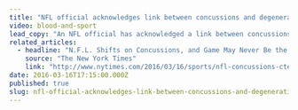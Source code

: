 ```yaml
---
title: "NFL official acknowledges link between concussions and degenerative brain disease, CTE"
video: blood-and-sport
lead_copy: "An NFL official has acknowledged a link between concussions and the degenerative brain disease, CTE. This will certainly have a ripple effect -- but will football get pushed to the sidelines like boxing did? The Backstory:"
related_articles:
  - headline: "N.F.L. Shifts on Concussions, and Game May Never Be the Same"
    source: "The New York Times"
    link: "http://www.nytimes.com/2016/03/16/sports/nfl-concussions-cte-football-jeff-miller.html"
date: 2016-03-16T17:15:00.000Z
published: true
slug: nfl-official-acknowledges-link-between-concussions-and-degenerative-brain-disease-cte
---
```


